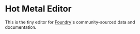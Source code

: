 # Hot Metal Editor

This is the tiny editor for [Foundry](https://d2foundry.gg)'s community-sourced data and documentation.
